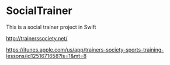 # SocialTrainer
This is a social trainer project in Swift


http://trainerssociety.net/

https://itunes.apple.com/us/app/trainers-society-sports-training-lessons/id1251671658?ls=1&mt=8
